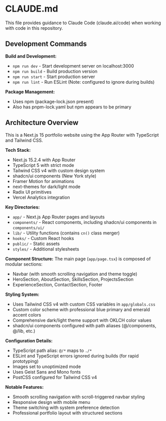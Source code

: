 # CLAUDE.md

This file provides guidance to Claude Code (claude.ai/code) when working with code in this repository.

## Development Commands

**Build and Development:**
- `npm run dev` - Start development server on localhost:3000
- `npm run build` - Build production version
- `npm run start` - Start production server
- `npm run lint` - Run ESLint (Note: configured to ignore during builds)

**Package Management:**
- Uses npm (package-lock.json present)
- Also has pnpm-lock.yaml but npm appears to be primary

## Architecture Overview

This is a Next.js 15 portfolio website using the App Router with TypeScript and Tailwind CSS.

**Tech Stack:**
- Next.js 15.2.4 with App Router
- TypeScript 5 with strict mode
- Tailwind CSS v4 with custom design system
- shadcn/ui components (New York style)
- Framer Motion for animations
- next-themes for dark/light mode
- Radix UI primitives
- Vercel Analytics integration

**Key Directories:**
- `app/` - Next.js App Router pages and layouts
- `components/` - React components, including shadcn/ui components in `components/ui/`
- `lib/` - Utility functions (contains `cn()` class merger)
- `hooks/` - Custom React hooks
- `public/` - Static assets
- `styles/` - Additional stylesheets

**Component Structure:**
The main page (`app/page.tsx`) is composed of modular sections:
- Navbar (with smooth scrolling navigation and theme toggle)
- HeroSection, AboutSection, SkillsSection, ProjectsSection
- ExperienceSection, ContactSection, Footer

**Styling System:**
- Uses Tailwind CSS v4 with custom CSS variables in `app/globals.css`
- Custom color scheme with professional blue primary and emerald accent colors
- Comprehensive dark/light theme support with OKLCH color values
- shadcn/ui components configured with path aliases (@/components, @/lib, etc.)

**Configuration Details:**
- TypeScript path alias: `@/*` maps to `./*`
- ESLint and TypeScript errors ignored during builds (for rapid prototyping)
- Images set to unoptimized mode
- Uses Geist Sans and Mono fonts
- PostCSS configured for Tailwind CSS v4

**Notable Features:**
- Smooth scrolling navigation with scroll-triggered navbar styling
- Responsive design with mobile menu
- Theme switching with system preference detection
- Professional portfolio layout with structured sections